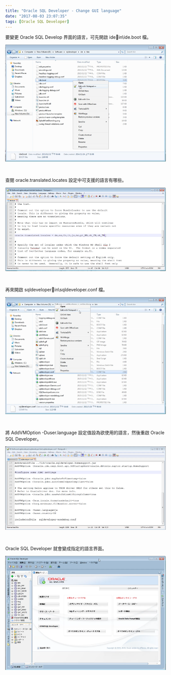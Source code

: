 ```yaml
---
title: "Oracle SQL Developer - Change GUI language"
date: "2017-08-03 23:07:35"
tags: [Oracle SQL Developer]
---
```



要變更 Oracle SQL Develop 界面的語言，可先開啟 idein\ide.boot 檔。  

<!-- More -->

![1.png](1.png)

<br/>


查閱 oracle.translated.locates 設定中可支援的語言有哪些。  

![2.png](2.png)

<br/>


再來開啟 sqldeveloperin\sqldeveloper.conf 檔。  

![3.png](3.png)

<br/>


將 AddVMOption -Duser.language 設定值設為欲使用的語言，然後重啟 Oracle SQL Developer。  

![4.png](4.png)

<br/>


Oracle SQL Developer 就會變成指定的語言界面。  

![5.png](5.png)

<br/>
